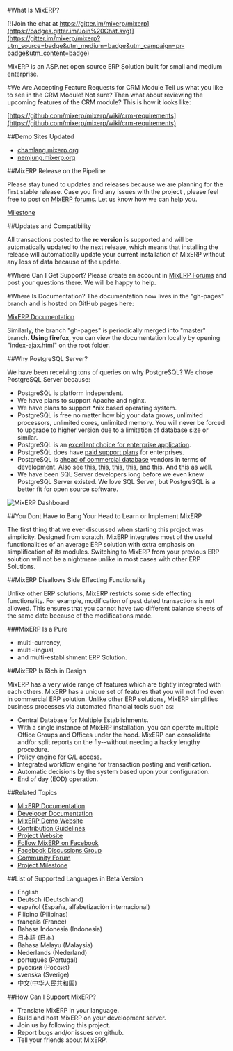#What Is MixERP?

[![Join the chat at https://gitter.im/mixerp/mixerp](https://badges.gitter.im/Join%20Chat.svg)](https://gitter.im/mixerp/mixerp?utm_source=badge&utm_medium=badge&utm_campaign=pr-badge&utm_content=badge)

MixERP is an ASP.net open source ERP Solution built for small and medium enterprise.


#We Are Accepting Feature Requests for CRM Module
Tell us what you like to see in the CRM Module! Not sure? Then what about reviewing the upcoming features of the CRM module? This is how it looks like:

[https://github.com/mixerp/mixerp/wiki/crm-requirements](https://github.com/mixerp/mixerp/wiki/crm-requirements)

##Demo Sites Updated

* [chamlang.mixerp.org](http://chamlang.mixerp.org)
* [nemjung.mixerp.org](http://nemjung.mixerp.org) 

##MixERP Release on the Pipeline

Please stay tuned to updates and releases because we are planning for the first stable release. Case you find any issues with the project , please feel free to post on [MixERP forums](http://mixerp.org/forum). Let us know how we can help you.

[Milestone](https://github.com/mixerp/mixerp/milestones/Version%201%20Release)

##Updates and Compatibility

All transactions posted to the **rc version** is supported and will be automatically updated to the next release, which means that installing the release will automatically update your current installation of MixERP without any loss of data because of the update.

#Where Can I Get Support?
Please create an account in [MixERP Forums](http://mixerp.org/forum) and post your questions there. We will be happy to help.

#Where Is Documentation?
The documentation now lives in the "gh-pages" branch and is hosted on GitHub pages here:

[MixERP Documentation](http://docs.mixerp.org)

Similarly, the branch "gh-pages" is periodically merged into "master" branch. **Using firefox**, you can view the documentation locally by opening "index-ajax.html" on the root folder.

##Why PostgreSQL Server?

We have been receiving tons of queries on why PostgreSQL? We chose PostgreSQL Server because:

* PostgreSQL is platform independent.
* We have plans to support Apache and nginx.
* We have plans to support *nix based operating system.
* PostgreSQL is free no matter how big your data grows, unlimited processors, unlimited cores, unlimited memory. You will never be forced to upgrade to higher version due to a limitation of database size or similar.
* PostgreSQL is an [excellent choice for enterprise application](http://www.computerweekly.com/feature/Hot-skills-PostgreSQL).
* PostgreSQL does have [paid support plans](http://www.infoworld.com/article/2617783/open-source-software/the-stealth-success-of-postgresql.html) for enterprises.
* PostgreSQL is [ahead of commercial database](http://www.infoworld.com/article/2608863/nosql/postgresql-ramps-up-its-nosql-game.html) vendors in terms of development. Also see [this](https://wiki.postgresql.org/wiki/What%27s_new_in_PostgreSQL_9.0), [this](https://wiki.postgresql.org/wiki/What%27s_new_in_PostgreSQL_9.1), [this](https://wiki.postgresql.org/wiki/What%27s_new_in_PostgreSQL_9.2), [this](https://wiki.postgresql.org/wiki/What%27s_new_in_PostgreSQL_9.3), and [this](https://wiki.postgresql.org/wiki/What%27s_new_in_PostgreSQL_9.4). And [this](http://www.postgresql.org/docs/9.4/static/release-9-4-1.html) as well.
* We have been SQL Server developers long before we even knew PostgreSQL Server existed. We love SQL Server, but PostgreSQL is a better fit for open source software.

![MixERP Dashboard](http://mixerp.org/images/features/mixerp-dashboard.png)

##You Dont Have to Bang Your Head to Learn or Implement MixERP

The first thing that we ever discussed when starting this project was simplicity. Designed from scratch, MixERP integrates most of the useful functionalities of an average ERP solution with extra emphasis on simplification of its modules. Switching to MixERP from your previous ERP solution will not be a nightmare unlike in most cases with other ERP Solutions.

##MixERP Disallows Side Effecting Functionality

Unlike other ERP solutions, MixERP restricts some side effecting functionality. For example, modification of past dated transactions is not allowed. This ensures that you cannot have two different balance sheets of the same date because of the modifications made. 

###MixERP Is a Pure
* multi-currency,
* multi-lingual, 
* and multi-establishment ERP Solution.

##MixERP Is Rich in Design

MixERP has a very wide range of features which are tightly integrated with each others. MixERP has a unique set of features that you will not find even in commercial ERP solution. Unlike other ERP solutions, MixERP simplifies business processes via automated financial tools such as:

* Central Database for Multiple Establishments.
* With a single instance of MixERP installation, you can operate multiple Office Groups and Offices under the hood. MixERP can consolidate and/or split reports on the fly--without needing a hacky lengthy procedure. 
* Policy engine for G/L access.
* Integrated workflow engine for transaction posting and verification.
* Automatic decisions by the system based upon your configuration.
* End of day (EOD) operation.


##Related Topics
* [MixERP Documentation](http://docs.mixerp.org)
* [Developer Documentation](http://docs.mixerp.org/docs/developer/index.html)
* <a href="http://demo.mixerp.org" target="_blank">MixERP Demo Website</a>
* [Contribution Guidelines](http://docs.mixerp.org/docs/contribution-guidelines.html)
* <a href="http://mixerp.org/" target="_blank">Project Website</a>
* <a href="https://www.facebook.com/mixerp.official/" target="_blank">Follow MixERP on Facebook</a>
* <a href="http://www.facebook.com/groups/183076085203506/" target="_blank">Facebook Discussions Group</a>
* <a href="http://mixerp.org/forum/" target="_blank">Community Forum</a>
* [Project Milestone](https://github.com/mixerp/mixerp/milestones)

##List of Supported Languages in Beta Version
* English
* Deutsch (Deutschland)
* español (España, alfabetización internacional)
* Filipino (Pilipinas)
* français (France)
* Bahasa Indonesia (Indonesia)
* 日本語 (日本)
* Bahasa Melayu (Malaysia)
* Nederlands (Nederland)
* português (Portugal)
* русский (Россия)
* svenska (Sverige)
* 中文(中华人民共和国)

##How Can I Support MixERP?

* Translate MixERP in your language.
* Build and host MixERP on your development server.
* Join us by following this project.
* Report bugs and/or issues on github.
* Tell your friends about MixERP.